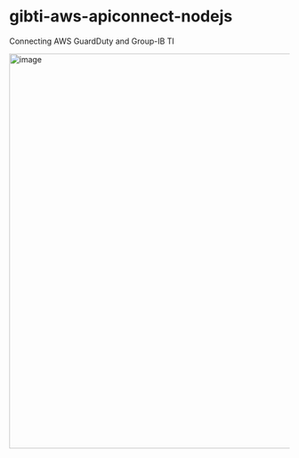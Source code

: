 # gibti-aws-apiconnect-nodejs
Connecting AWS GuardDuty and Group-IB TI


<img width="709" alt="image" src="https://github.com/jwh9456/gibti-aws-apiconnect-nodejs/assets/49363292/9e1e8d8e-bc01-45c9-95e6-8deab64052bb">
